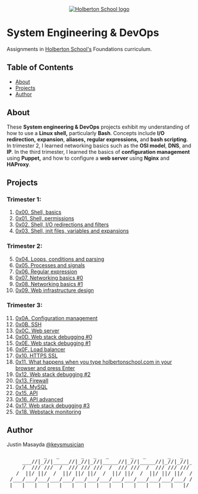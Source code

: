 <p align="center">
  <a href=#>
    <img src="https://intranet.hbtn.io/assets/holberton-logo-full-black-157ccfa3d2134776c1e3f78c0fe682968e8848b64fcacc6187976044f75f35a8.png" alt="Holberton School logo">
  </a>
</p>

# System Engineering & DevOps
Assignments in [Holberton School's](https://www.holbertonschool.com/) Foundations curriculum.

## Table of Contents
* [About](#about)
* [Projects](#projects)
* [Author](#author)

## About
These **System engineering & DevOps** projects exhibit my understanding of how to use a **Linux shell,** particularly **Bash**. Concepts include **I/O redirection,** **expansion**, **aliases,** **regular expressions,** and **bash scripting**. In trimester 2, I learned networking basics such as the **OSI model**, **DNS**, and **IP**. In the third trimester, I learned the basics of **configuration management** using **Puppet,** and how to configure a **web server** using **Nginx** and **HAProxy**.

## Projects
### Trimester 1:
1. [0x00. Shell, basics](https://github.com/keysmusician/holberton-system_engineering-devops/tree/main/0x00-shell_basics)
2. [0x01. Shell, permissions](https://github.com/keysmusician/holberton-system_engineering-devops/tree/main/0x01-shell_permissions)
3. [0x02. Shell, I/O redirections and filters](https://github.com/keysmusician/holberton-system_engineering-devops/tree/main/0x02-shell_redirections)
4. [0x03. Shell, init files, variables and expansions](https://github.com/keysmusician/holberton-system_engineering-devops/tree/main/0x03-shell_variables_expansions)

### Trimester 2:
5. [0x04. Loops, conditions and parsing](https://github.com/keysmusician/holberton-system_engineering-devops/tree/main/0x04-loops_conditions_and_parsing)
6. [0x05. Processes and signals](https://github.com/keysmusician/holberton-system_engineering-devops/tree/main/0x05-processes_and_signals)
7. [0x06. Regular expression](https://github.com/keysmusician/holberton-system_engineering-devops/tree/main/0x06-regular_expressions)
8. [0x07. Networking basics #0](https://github.com/keysmusician/holberton-system_engineering-devops/tree/main/0x07-networking_basics)
9. [0x08. Networking basics #1](https://github.com/keysmusician/holberton-system_engineering-devops/tree/main/0x08-networking_basics_2)
10. [0x09. Web infrastructure design](https://github.com/keysmusician/holberton-system_engineering-devops/tree/main/0x09-web_infrastructure_design)

### Trimester 3:
11. [0x0A. Configuration management](https://github.com/keysmusician/holberton-system_engineering-devops/tree/main/0x0A-configuration_management)
12. [0x0B. SSH](https://github.com/keysmusician/holberton-system_engineering-devops/tree/main/0x0B-ssh)
13. [0x0C. Web server](https://github.com/keysmusician/holberton-system_engineering-devops/tree/main/0x0C-web_server)
14. [0x0D. Web stack debugging #0](https://github.com/keysmusician/holberton-system_engineering-devops/tree/main/0x0D-web_stack_debugging_0)
15. [0x0E. Web stack debugging #1](https://github.com/keysmusician/holberton-system_engineering-devops/tree/main/0x0E-web_stack_debugging_1)
16. [0x0F. Load balancer](https://github.com/keysmusician/holberton-system_engineering-devops/tree/main/0x0F-load_balancer)
17. [0x10. HTTPS SSL](https://github.com/keysmusician/holberton-system_engineering-devops/tree/main/0x10-https_ssl)
18. [0x11. What happens when you type holbertonschool.com in your browser and press Enter](https://github.com/keysmusician/holberton-system_engineering-devops/tree/main/0x11-what_happens_when_your_type_holbertonschool_com_in_your_browser_and_press_enter)
19. [0x12. Web stack debugging #2](https://github.com/keysmusician/holberton-system_engineering-devops/tree/main/0x12-web_stack_debugging_2)
20. [0x13. Firewall](https://github.com/keysmusician/holberton-system_engineering-devops/tree/main/0x13-firewall)
21. [0x14. MySQL](https://github.com/keysmusician/holberton-system_engineering-devops/tree/main/0x14-mysql)
22. [0x15. API](https://github.com/keysmusician/holberton-system_engineering-devops/tree/main/0x15-api)
23. [0x16. API advanced](https://github.com/keysmusician/holberton-system_engineering-devops/tree/main/0x16-api_advanced)
24. [0x17. Web stack debugging #3](https://github.com/keysmusician/holberton-system_engineering-devops/tree/main/0x17-web_stack_debugging_3)
25. [0x18. Webstack monitoring](https://github.com/keysmusician/holberton-system_engineering-devops/tree/main/0x18-webstack_monitoring)

## Author
Justin Masayda [@keysmusician](https://github.com/keysmusician)
<pre align="center">
            _   _       _   _   _       _   _       _   _   _      
     ___//|_//|_____//|_//|_//|_____//|_//|_____//|_//|_//|___
     /  /// ///  /  /// /// ///  /  /// ///  /  /// /// ///  / |
   /  ||/ ||/  /  ||/ ||/ ||/  /  ||/ ||/  /  ||/ ||/ ||/  / /
 /___/___/___/___/___/___/___/___/___/___/___/___/___/___/ /
|___|___|___|___|___|___|___|___|___|___|___|___|___|___|/
</pre>
<p><span style="font-family: 'Lucida Console'; line-height: 14px; font-size: 14px; display: inline-block;">&nbsp;</span></p>  

